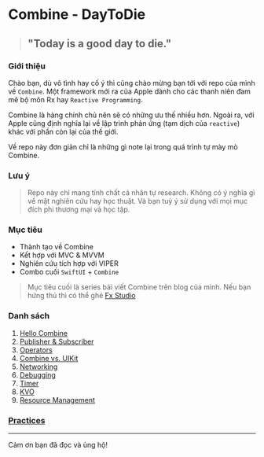 # Combine - DayToDie

> ## "Today is a good day to die."

### Giới thiệu

Chào bạn, dù vô tình hay cố ý thì cũng chào mừng bạn tới với repo của mình về `Combine`. Một framework mới ra của Apple dành cho các thanh niên đam mê bộ môn Rx hay `Reactive Programming`.

Combine là hàng chính chủ nên sẽ có những ưu thế nhiều hơn. Ngoài ra, với Apple cũng định nghĩa lại về lập trình phản ứng (tạm dịch của `reactive`) khác với phần còn lại của thế giới.

Về repo này đơn giản chỉ là những gì note lại trong quá trình tự mày mò Combine.

### Lưu ý

> Repo này chỉ mang tính chất cá nhân tự research. Không có ý nghĩa gì về mặt nghiên cứu hay học thuật. Và bạn tuỳ ý sử dụng với mọi mục đích phi thương mại và học tập.

### Mục tiêu

- Thành tạo về Combine
- Kết hợp với MVC & MVVM
- Nghiên cứu tích hợp với VIPER
- Combo cuối `SwiftUI` + `Combine`

> Mục tiêu cuối là series bài viết Combine trên blog của mình. Nếu bạn hứng thú thì có thể ghé [Fx Studio](fxstudio.dev)

### Danh sách

1. [Hello Combine](./01_HelloCombine)
2. [Publisher & Subscriber](./02_Publishers_Subscribers)
3. [Operators](./03_Operators)
4. [Combine vs. UIKit](./04_Combine_UIKit)
5. [Networking](./05_Networking)
6. [Debugging](./06_Debugging)
7. [Timer](./07_Timer)
8. [KVO](./08_KVO)
9. [Resource Management](./09_Resource_Management)

### [Practices](./Practices)

---

Cảm ơn bạn đã đọc và ủng hộ!
